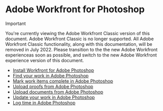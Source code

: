 

# Adobe Workfront for Photoshop

>[!IMPORTANT]
>
>You're currently viewing the Adobe Workfront Classic version of this document. Adobe Workfront Classic is no longer supported. All Adobe Workfront Classic functionality, along with this documentation, will be removed in July 2022. Please transition to the the new Adobe Workfront experienceas soon as possible, and switch to the new Adobe Workfront experience version of this document.

* [Install Workfront for Adobe Photoshop](../../workfront-integrations-and-apps/adobe-workfront-for-creative-cloud/wf-cc-install.md) 
* [Find your work in Adobe Photoshop](../../workfront-integrations-and-apps/adobe-workfront-for-creative-cloud/wf-cc-find-work.md) 
* [Mark work items complete in Adobe Photoshop](../../workfront-integrations-and-apps/adobe-workfront-for-creative-cloud/wf-cc-complete.md) 
* [Upload proofs from Adobe Photoshop](../../workfront-integrations-and-apps/adobe-workfront-for-creative-cloud/wf-cc-proofs.md) 
* [Upload documents from Adobe Photoshop](../../workfront-integrations-and-apps/adobe-workfront-for-creative-cloud/wf-cc-docs.md) 
* [Update your work in Adobe Photoshop](../../workfront-integrations-and-apps/adobe-workfront-for-creative-cloud/wf-cc-update.md) 
* [Log time in Adobe Photoshop](../../workfront-integrations-and-apps/adobe-workfront-for-creative-cloud/wf-cc-log-time.md)

